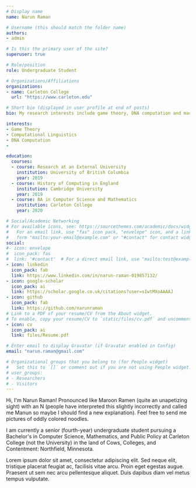 ```yaml
---
# Display name
name: Narun Raman

# Username (this should match the folder name)
authors:
- admin

# Is this the primary user of the site?
superuser: true

# Role/position
role: Undergraduate Student

# Organizations/Affiliations
organizations:
- name: Carleton College
  url: "https://www.carleton.edu"

# Short bio (displayed in user profile at end of posts)
bio: My research interests include game theory, DNA computation and machine learning.

interests:
- Game Theory
- Computational Linguistics
- DNA Computation
-

education:
  courses:
  - course: Research at an External University
    institution: University of British Columbia
    year: 2019
  - course: History of Computing in England
    institution: Cambridge University
    year: 2019
  - course: BA in Computer Science and Mathematics
    institution: Carleton College
    year: 2020

# Social/Academic Networking
# For available icons, see: https://sourcethemes.com/academic/docs/widgets/#icons
#   For an email link, use "fas" icon pack, "envelope" icon, and a link in the
#   form "mailto:your-email@example.com" or "#contact" for contact widget.
social:
#- icon: envelope
#  icon_pack: fas
#  link: '#contact'  # For a direct email link, use "mailto:test@example.org".
- icon: linkedin
  icon_pack: fab
  link: https://www.linkedin.com/in/narun-raman-019857132/
- icon: google-scholar
  icon_pack: ai
  link: https://scholar.google.co.uk/citations?user=sIwtMXoAAAAJ
- icon: github
  icon_pack: fab
  link: https://github.com/narunraman
# Link to a PDF of your resume/CV from the About widget.
# To enable, copy your resume/CV to `static/files/cv.pdf` and uncomment the lines below.  
- icon: cv
  icon_pack: ai
  link: files/Resume.pdf

# Enter email to display Gravatar (if Gravatar enabled in Config)
email: "narun.raman@gmail.com"

# Organizational groups that you belong to (for People widget)
#   Set this to `[]` or comment out if you are not using People widget.  
# user_groups:
# - Researchers
# - Visitors
---
```


Hi, I'm Narun Raman! Pronounced like Maroon Ramen (quite an unapetizing sight) with an N (people have interpreted this slightly incorrectly and called me Manun so maybe I should find a new explanation). Feel free to send me pictures of oddly colored noodles.

I am currently a senior (fourth-year) undergraduate student pursuing a Bachelor's in Computer Science, Mathematics, and Public Policy at Carleton College (not the University) in the land of Cows, Colleges, and Contentment: Northfield, Minnesota.

Lorem ipsum dolor sit amet, consectetur adipiscing elit. Sed neque elit, tristique placerat feugiat ac, facilisis vitae arcu. Proin eget egestas augue. Praesent ut sem nec arcu pellentesque aliquet. Duis dapibus diam vel metus tempus vulputate.
